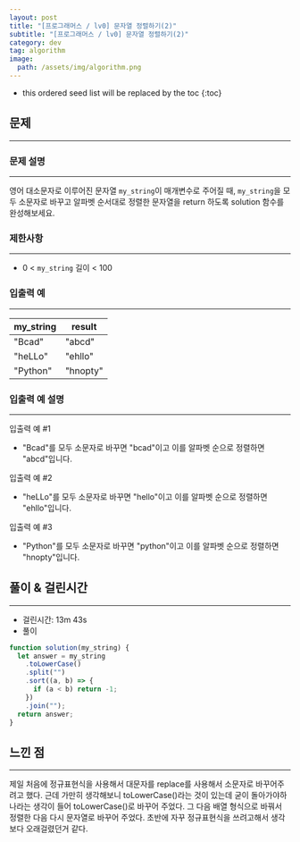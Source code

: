 ```yaml
---
layout: post
title: "[프로그래머스 / lv0] 문자열 정렬하기(2)"
subtitle: "[프로그래머스 / lv0] 문자열 정렬하기(2)"
category: dev
tag: algorithm
image:
  path: /assets/img/algorithm.png
---
```


<!-- prettier-ignore -->
* this ordered seed list will be replaced by the toc
{:toc}

## 문제

---

### **문제 설명**

---

영어 대소문자로 이루어진 문자열 `my_string`이 매개변수로 주어질 때, `my_string`을 모두 소문자로 바꾸고 알파벳 순서대로 정렬한 문자열을 return 하도록 solution 함수를 완성해보세요.

### 제한사항

---

- 0 < `my_string` 길이 < 100

### 입출력 예

---

| my_string | result   |
| --------- | -------- |
| "Bcad"    | "abcd"   |
| "heLLo"   | "ehllo"  |
| "Python"  | "hnopty" |

### 입출력 예 설명

---

입출력 예 #1

- "Bcad"를 모두 소문자로 바꾸면 "bcad"이고 이를 알파벳 순으로 정렬하면 "abcd"입니다.

입출력 예 #2

- "heLLo"를 모두 소문자로 바꾸면 "hello"이고 이를 알파벳 순으로 정렬하면 "ehllo"입니다.

입출력 예 #3

- "Python"를 모두 소문자로 바꾸면 "python"이고 이를 알파벳 순으로 정렬하면 "hnopty"입니다.

## 풀이 & 걸린시간

---

- 걸린시간: 13m 43s
- 풀이

```jsx
function solution(my_string) {
  let answer = my_string
    .toLowerCase()
    .split("")
    .sort((a, b) => {
      if (a < b) return -1;
    })
    .join("");
  return answer;
}
```

## 느낀 점

---

제일 처음에 정규표현식을 사용해서 대문자를 replace를 사용해서 소문자로 바꾸어주려고 했다. 근데 가만히 생각해보니 toLowerCase()라는 것이 있는데 굳이 돌아가야하나라는 생각이 들어 toLowerCase()로 바꾸어 주었다. 그 다음 배열 형식으로 바꿔서 정렬한 다음 다시 문자열로 바꾸어 주었다. 초반에 자꾸 정규표현식을 쓰려고해서 생각보다 오래걸렸던거 같다.

